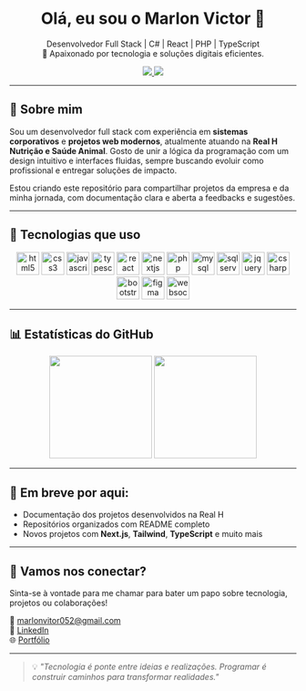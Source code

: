<h1 align="center">Olá, eu sou o Marlon Victor 👋</h1>

<p align="center">
  Desenvolvedor Full Stack | C# | React | PHP | TypeScript <br/>
  🎯 Apaixonado por tecnologia e soluções digitais eficientes.
</p>

<p align="center">
  <a href="https://www.linkedin.com/in/marlonv1ctor/" target="_blank">
    <img src="https://img.shields.io/badge/LinkedIn-Marlon%20Victor-blue?logo=linkedin" />
  </a>
  <a href="https://lnkd.in/d-753WGw" target="_blank">
    <img src="https://img.shields.io/badge/Portfólio-Online-green?style=flat&logo=vercel" />
  </a>
</p>

---

## 🚀 Sobre mim

Sou um desenvolvedor full stack com experiência em **sistemas corporativos** e **projetos web modernos**, atualmente atuando na **Real H Nutrição e Saúde Animal**. Gosto de unir a lógica da programação com um design intuitivo e interfaces fluidas, sempre buscando evoluir como profissional e entregar soluções de impacto.

Estou criando este repositório para compartilhar projetos da empresa e da minha jornada, com documentação clara e aberta a feedbacks e sugestões.

---

## 🧰 Tecnologias que uso

<p align="center">
  <img src="https://cdn.jsdelivr.net/gh/devicons/devicon/icons/html5/html5-original.svg" height="40" alt="html5" />
  <img src="https://cdn.jsdelivr.net/gh/devicons/devicon/icons/css3/css3-original.svg" height="40" alt="css3" />
  <img src="https://cdn.jsdelivr.net/gh/devicons/devicon/icons/javascript/javascript-original.svg" height="40" alt="javascript" />
  <img src="https://cdn.jsdelivr.net/gh/devicons/devicon/icons/typescript/typescript-original.svg" height="40" alt="typescript" />
  <img src="https://cdn.jsdelivr.net/gh/devicons/devicon/icons/react/react-original.svg" height="40" alt="react" />
  <img src="https://cdn.jsdelivr.net/gh/devicons/devicon/icons/nextjs/nextjs-original.svg" height="40" alt="nextjs" />
  <img src="https://cdn.jsdelivr.net/gh/devicons/devicon/icons/php/php-original.svg" height="40" alt="php" />
  <img src="https://cdn.jsdelivr.net/gh/devicons/devicon/icons/mysql/mysql-original.svg" height="40" alt="mysql" />
  <img src="https://cdn.jsdelivr.net/gh/devicons/devicon/icons/microsoftsqlserver/microsoftsqlserver-plain.svg" height="40" alt="sqlserver" />
  <img src="https://cdn.jsdelivr.net/gh/devicons/devicon/icons/jquery/jquery-original.svg" height="40" alt="jquery" />
  <img src="https://cdn.jsdelivr.net/gh/devicons/devicon/icons/csharp/csharp-original.svg" height="40" alt="csharp" />
  <img src="https://cdn.jsdelivr.net/gh/devicons/devicon/icons/bootstrap/bootstrap-original.svg" height="40" alt="bootstrap" />
  <img src="https://cdn.jsdelivr.net/gh/devicons/devicon/icons/figma/figma-original.svg" height="40" alt="figma" />
  <img src="https://raw.githubusercontent.com/gilbarbara/logos/main/logos/websocket.svg" height="40" alt="websocket" />
</p>


---

## 📊 Estatísticas do GitHub

<p align="center">
  <img height="180em" src="https://github-readme-stats.vercel.app/api?username=marlonvictor&show_icons=true&theme=tokyonight" />
  <img height="180em" src="https://github-readme-stats.vercel.app/api/top-langs/?username=marlonvictor&layout=compact&langs_count=8&theme=tokyonight" />
</p>

---

## 📌 Em breve por aqui:

- Documentação dos projetos desenvolvidos na Real H
- Repositórios organizados com README completo
- Novos projetos com **Next.js**, **Tailwind**, **TypeScript** e muito mais

---

## 🤝 Vamos nos conectar?

Sinta-se à vontade para me chamar para bater um papo sobre tecnologia, projetos ou colaborações!

📩 marlonvitor052@gmail.com  
🔗 [LinkedIn](https://www.linkedin.com/in/marlonv1ctor/)  
🌐 [Portfólio](https://lnkd.in/d-753WGw)

---

> 💡 *"Tecnologia é ponte entre ideias e realizações. Programar é construir caminhos para transformar realidades."*
